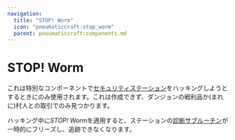 ```yaml
---
navigation:
  title: "STOP! Worm"
  icon: "pneumaticcraft:stop_worm"
  parent: pneumaticcraft:components.md
---
```


# STOP! Worm

これは特別なコンポーネントで[セキュリティステーション](../security_station.md)をハッキングしようとするときにのみ使用されます。これは作成できず、ダンジョンの戦利品か(まれに)村人との取引でのみ見つかります。

<ItemImage id="pneumaticcraft:stop_worm" />

ハッキング中に*STOP! Worm*を適用すると、ステーションの[診断サブルーチン](./network_components.md#diagnostic)が一時的にフリーズし、追跡できなくなります。

